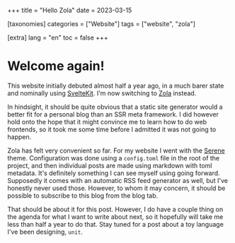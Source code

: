 +++
title = "Hello Zola"
date = 2023-03-15

[taxonomies]
categories = ["Website"]
tags = ["website", "zola"]

[extra]
lang = "en"
toc = false
+++

# Welcome again!

This website initially debuted almost half a year ago, in a much barer state and nominally using [SvelteKit](https://kit.svelte.dev).
I'm now switching to [Zola](https://www.getzola.org) instead.

<!-- more -->

In hindsight, it should be quite obvious that a static site generator would a better fit for a personal blog than an SSR meta framework.
I did however hold onto the hope that it might convince me to learn how to do web frontends, so it took me some time before I admitted it was not going to happen.

Zola has felt very convenient so far. For my website I went with the [Serene](https://github.com/isunjn/serene) theme.
Configuration was done using a `config.toml` file in the root of the project, and then individual posts are made using markdown with toml metadata.
It's definitely something I can see myself using going forward.
Supposedly it comes with an automatic RSS feed generator as well, but I've honestly never used those.
However, to whom it may concern, it should be possible to subscribe to this blog from the blog tab.

That should be about it for this post.
However, I do have a couple thing on the agenda for what I want to write about next, so it hopefully will take me less than half a year to do that.
Stay tuned for a post about a toy language I've been designing, `unit`.
